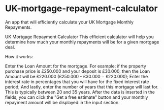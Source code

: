 # UK-mortgage-repayment-calculator
An app that will efficiently calculate your UK Mortgage Monthly Repayments.

UK Mortgage Repayment Calculator
This efficient calculator will help you determine how much your monthly repayments will be for a given mortgage deal.

How it works:

Enter the Loan Amount for the mortgage. For example: if the property purchase price is £250.000 and your deposit is £30.000, then the Loan Amount will be £220.000 (£250.000 - £30.000 = £220.000);
Enter the interest rate in percentages that you will have for the fixed interest rate period;
And lastly, enter the number of years that this mortgage will last for. This is typically between 20 and 35 years. After the data is inserted in the fields, you can click the "Get a free estimate" button and your monthly repayment amount will be displayed in the input section.




